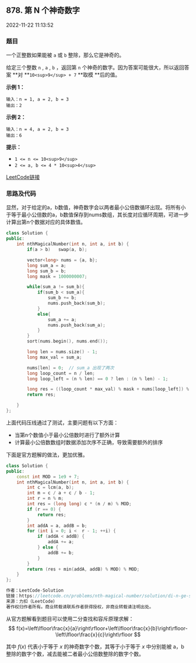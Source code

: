 ## 878. 第 N 个神奇数字

2022-11-22 11:13:52

### 题目

一个正整数如果能被 ``a`` 或 ``b`` 整除，那么它是神奇的。

给定三个整数 ``n`` , ``a`` , ``b`` ，返回第 ``n`` 个神奇的数字。因为答案可能很大，所以返回答案 **对 **``10<sup>9</sup> + 7`` **取模 **后的值。

 
**示例 1：**

```
输入：n = 1, a = 2, b = 3
输出：2
```

**示例 2：**

```
输入：n = 4, a = 2, b = 3
输出：6
```

 

**提示：**


- ``1 <= n <= 10<sup>9</sup>``
- ``2 <= a, b <= 4 * 10<sup>4</sup>``


[LeetCode链接](https://leetcode-cn.com/problems/nth-magical-number/)

### 思路及代码

显然，对于给定的a，b数值，神奇数字会以两者最小公倍数循环出现。将所有小于等于最小公倍数的a，b数值保存到nums数组，其长度对应循环周期，可进一步计算出第n个数据对应的具体数值。

```cpp
class Solution {
public:
    int nthMagicalNumber(int n, int a, int b) {
        if(a > b)   swap(a, b);

        vector<long> nums = {a, b};
        long sum_a = a;
        long sum_b = b;
        long mask = 1000000007;

        while(sum_a != sum_b){
            if(sum_b < sum_a){
                sum_b += b;
                nums.push_back(sum_b);
            }
            else{
                sum_a += a;
                nums.push_back(sum_a);
            }
        }
        sort(nums.begin(), nums.end());

        long len = nums.size() - 1;
        long max_val = sum_a;

        nums[len] = 0;  // sum_a 出现了两次
        long loop_count = n / len;
        long loop_left = (n % len) == 0 ? len : (n % len) - 1;

        long res = ((loop_count * max_val) % mask + nums[loop_left]) % mask;
        return res;

    }
};
```

上面代码压线通过了测试，主要问题有以下方面：
- 当第n个数值小于最小公倍数时进行了额外计算
- 计算最小公倍数数组时数据添加次序不正确，导致需要额外的排序

下面是官方题解的做法，更加优雅。

```cpp
class Solution {
public:
    const int MOD = 1e9 + 7;
    int nthMagicalNumber(int n, int a, int b) {
        int c = lcm(a, b);
        int m = c / a + c / b - 1;
        int r = n % m;
        int res = (long long) c * (n / m) % MOD;
        if (r == 0) {
            return res;
        }
        int addA = a, addB = b;
        for (int i = 0; i <  r - 1; ++i) {
            if (addA < addB) {
                addA += a;
            } else {
                addB += b;
            }
        }
        return (res + min(addA, addB) % MOD) % MOD;
    }
};

作者：LeetCode-Solution
链接：https://leetcode.cn/problems/nth-magical-number/solution/di-n-ge-shen-qi-shu-zi-by-leetcode-solut-6vyy/
来源：力扣（LeetCode）
著作权归作者所有。商业转载请联系作者获得授权，非商业转载请注明出处。
```

从官方题解看到题目可以使用二分查找和容斥原理求解：
$$ f(x)=\left\lfloor\frac{x}{a}\right\rfloor+\left\lfloor\frac{x}{b}\right\rfloor-\left\lfloor\frac{x}{c}\right\rfloor $$

其中 $f(x)$ 代表小于等于 $x$ 的神奇数字个数，其等于小于等于 $x$ 中分别能被 a，b 整除的数字个数，减去能被二者最小公倍数整除的数字个数。
